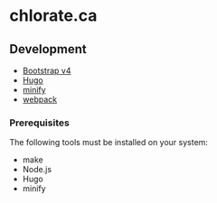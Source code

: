 chlorate.ca
===========

Development
-----------

* [Bootstrap v4](https://v4-alpha.getbootstrap.com)
* [Hugo](https://gohugo.io)
* [minify](https://github.com/tdewolff/minify/tree/master/cmd/minify)
* [webpack](https://webpack.js.org)

### Prerequisites

The following tools must be installed on your system:

* make
* Node.js
* Hugo
* minify
